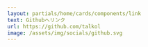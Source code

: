 ```yaml
---
layout: partials/home/cards/components/link
text: Githubへリンク
url: https://github.com/talkol
image: /assets/img/socials/github.svg
---
```

